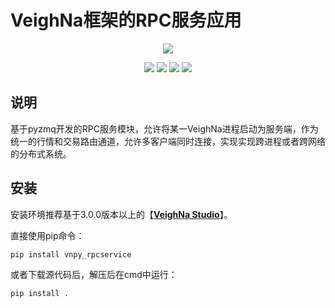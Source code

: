 # VeighNa框架的RPC服务应用

<p align="center">
  <img src ="https://vnpy.oss-cn-shanghai.aliyuncs.com/vnpy-logo.png"/>
</p>

<p align="center">
    <img src ="https://img.shields.io/badge/version-1.0.4-blueviolet.svg"/>
    <img src ="https://img.shields.io/badge/platform-linux|windows|mac-yellow.svg"/>
    <img src ="https://img.shields.io/badge/python-3.7|3.8|3.9|3.10-blue.svg" />
    <img src ="https://img.shields.io/github/license/vnpy/vnpy.svg?color=orange"/>
</p>

## 说明

基于pyzmq开发的RPC服务模块，允许将某一VeighNa进程启动为服务端，作为统一的行情和交易路由通道，允许多客户端同时连接，实现实现跨进程或者跨网络的分布式系统。

## 安装

安装环境推荐基于3.0.0版本以上的【[**VeighNa Studio**](https://edarchimbaud.com/veighna-website)】。

直接使用pip命令：

```
pip install vnpy_rpcservice
```


或者下载源代码后，解压后在cmd中运行：

```
pip install .
```
